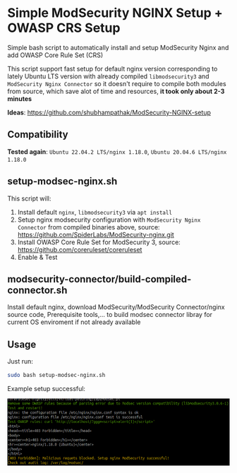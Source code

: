 # Simple ModSecurity NGINX Setup + OWASP CRS Setup

Simple bash script to automatically install and setup ModSecurity Nginx and add OWASP Core Rule Set (CRS)

This script support fast setup for default nginx version corresponding to lately Ubuntu LTS version with already compiled `libmodsecurity3` and `ModSecurity Nginx Connector` so it doesn't require to compile both modules from source, which save alot of time and resources, **it took only about 2-3 minutes**

**Ideas**: https://github.com/shubhampathak/ModSecurity-NGINX-setup
## Compatibility
**Tested again**: `Ubuntu 22.04.2 LTS/nginx 1.18.0`, `Ubuntu 20.04.6 LTS/nginx 1.18.0`

## setup-modsec-nginx.sh
This script will:
1. Install default `nginx`, `libmodsecurity3` via `apt install`
2. Setup nginx modsecurity configuration with `ModSecurity Nginx Connector` from compiled binaries above, source: https://github.com/SpiderLabs/ModSecurity-nginx.git
3. Install OWASP Core Rule Set for ModSecurity 3, source: https://github.com/coreruleset/coreruleset
4. Enable & Test

## modsecurity-connector/build-compiled-connector.sh
Install default nginx, download ModSecurity/ModSecurity Connector/nginx source code, Prerequisite tools,... to build modsec connector libray for current OS enviroment if not already available

## Usage
Just run:
```bash
sudo bash setup-modsec-nginx.sh
```

Example setup successful:

![success.png](images/success.png)
